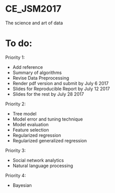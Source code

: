 # CE_JSM2017
The science and art of data

# To do:

Priority 1:

- Add reference
- Summary of algorithms
- Revise Data Preprocessing
- Render pdf version and submit by July 6 2017
- Slides for Reproducible Report by July 12 2017
- Slides for the rest by July 28 2017

Priority 2: 

- Tree model 
- Model error and tuning technique
- Model evaluation
- Feature selection
- Regularized regression
- Regularized generalized regression

Priority 3:

- Social network analytics
- Natural language processing

Priority 4:
- Bayesian
